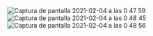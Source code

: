 ![Captura de pantalla 2021-02-04 a las 0 47 59](https://user-images.githubusercontent.com/47045714/106824210-a7af5780-6682-11eb-9cc5-29bea8a8adbf.png)
![Captura de pantalla 2021-02-04 a las 0 48 45](https://user-images.githubusercontent.com/47045714/106824269-cada0700-6682-11eb-8d22-cc0393b76089.png)
![Captura de pantalla 2021-02-04 a las 0 48 56](https://user-images.githubusercontent.com/47045714/106824275-cca3ca80-6682-11eb-9cd7-a3942a71f36b.png)


